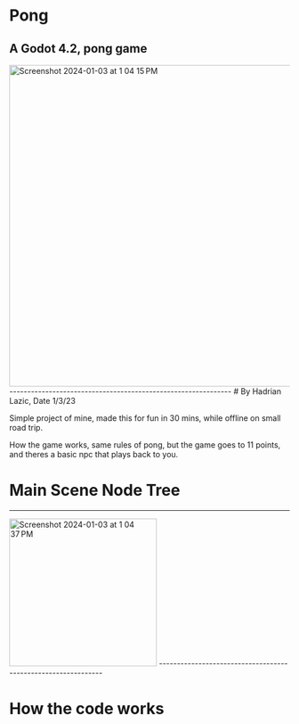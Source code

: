 # Pong
A Godot 4.2, pong game 
--------------------------------------------------------------
<img width="577" alt="Screenshot 2024-01-03 at 1 04 15 PM" src="https://github.com/had2020/Pong/assets/59424667/9741f6d8-fad5-4fc7-8342-dd011e2d5619">
--------------------------------------------------------------
# By Hadrian Lazic, Date 1/3/23

Simple project of mine, made this for fun in 30 mins, while offline on small road trip. 

How the game works, same rules of pong, but the game goes to 11 points, and theres a basic npc that plays back to you.

# Main Scene Node Tree
--------------------------------------------------------------
<img width="265" alt="Screenshot 2024-01-03 at 1 04 37 PM" src="https://github.com/had2020/Pong/assets/59424667/d595dcb5-1117-49e6-9e9b-3bdac2e66997">
--------------------------------------------------------------

# How the code works
